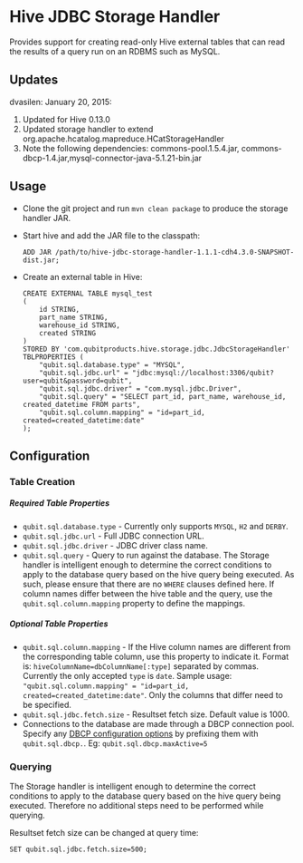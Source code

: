 Hive JDBC Storage Handler
=========================

Provides support for creating read-only Hive external tables that can
read the results of a query run on an RDBMS such as MySQL. 

Updates
-----
dvasilen: January 20, 2015:
1. Updated for Hive 0.13.0
2. Updated storage handler to extend org.apache.hcatalog.mapreduce.HCatStorageHandler
3. Note the following dependencies: commons-pool.1.5.4.jar, commons-dbcp-1.4.jar,mysql-connector-java-5.1.21-bin.jar


Usage
-----

*   Clone the git project and run `mvn clean package` to produce the storage
    handler JAR.

*   Start hive and add the JAR file to the classpath:

        ADD JAR /path/to/hive-jdbc-storage-handler-1.1.1-cdh4.3.0-SNAPSHOT-dist.jar;

*   Create an external table in Hive:

        CREATE EXTERNAL TABLE mysql_test
        (
            id STRING,
            part_name STRING,
            warehouse_id STRING,
            created STRING
        )
        STORED BY 'com.qubitproducts.hive.storage.jdbc.JdbcStorageHandler' 
        TBLPROPERTIES (
            "qubit.sql.database.type" = "MYSQL",
            "qubit.sql.jdbc.url" = "jdbc:mysql://localhost:3306/qubit?user=qubit&password=qubit",
            "qubit.sql.jdbc.driver" = "com.mysql.jdbc.Driver",
            "qubit.sql.query" = "SELECT part_id, part_name, warehouse_id, created_datetime FROM parts",
            "qubit.sql.column.mapping" = "id=part_id, created=created_datetime:date"
        );

Configuration
-------------

### Table Creation

##### Required Table Properties

*   `qubit.sql.database.type` - Currently only supports `MYSQL`, `H2` and
    `DERBY`.
*   `qubit.sql.jdbc.url` - Full JDBC connection URL.
*   `qubit.sql.jdbc.driver` - JDBC driver class name.
*   `qubit.sql.query` - Query to run against the database. The Storage
    handler is intelligent enough to determine the correct conditions to
    apply to the database query based on the hive query being executed.
    As such, please ensure that there are no `WHERE` clauses defined
    here. If column names differ between the hive table and the query,
    use the `qubit.sql.column.mapping` property to define the mappings.

##### Optional Table Properties

*   `qubit.sql.column.mapping` - If the Hive column names are different
    from the corresponding table column, use this property to indicate
    it. Format is: `hiveColumnName=dbColumnName[:type]` separated by
    commas. Currently the only accepted `type` is `date`. Sample usage:
    `"qubit.sql.column.mapping" = "id=part_id, created=created_datetime:date"`.
    Only the columns that differ need to be specified.
*   `qubit.sql.jdbc.fetch.size` - Resultset fetch size. Default value is
    1000.
*   Connections to the database are made through a DBCP connection pool.
    Specify any [DBCP configuration
    options](http://commons.apache.org/dbcp/configuration.html) by
    prefixing them with `qubit.sql.dbcp.`. Eg:
    `qubit.sql.dbcp.maxActive=5`

### Querying

The Storage handler is intelligent enough to determine the correct
conditions to apply to the database query based on the hive query being
executed. Therefore no additional steps need to be performed while
querying.

Resultset fetch size can be changed at query time:

    SET qubit.sql.jdbc.fetch.size=500;

